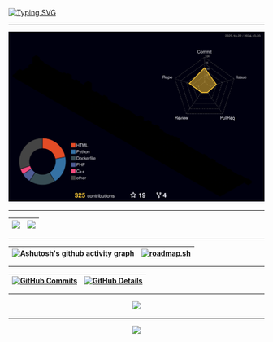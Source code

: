 
   
[![Typing SVG](https://readme-typing-svg.herokuapp.com/?color=04d361&size=35&center=true&vCenter=true&width=1000&lines=HELLO,+My+name+is+Maykon+Dias;I'm+21+years+old;I'm+from+Brazil;I+have+a+degree+in+Computer+Science;Welcome!+:%29)](https://git.io/typing-svg)

---

![Status](./profile-3d-contrib/profile-night-rainbow.svg)

---

 | <img height="250px"  src="https://github-readme-stats.vercel.app/api?username=Maykon-jds&show_icons=true&theme=dracula&include_all_commits=true&count_private=true&title_color=04d361&icon_color=04d361&bg_color=121214&locale=pt-br&text_color=8257e5"/> | <img height="250px"  src="https://github-readme-stats.vercel.app/api/top-langs/?username=Maykon-JDS&layout=compact&langs_count=8&theme=onedark&title_color=04d361&bg_color=121214&text_color=8257e5&locale=pt-br"/> | 
 | ----------- | ----------- |

---
 
| ![Ashutosh's github activity graph](https://github-readme-activity-graph.vercel.app/graph?username=maykon-jds&bg_color=121214&color=04d361&line=8257e5&point=04d361&area=true&hide_border=true) |  <a  height="250px" href="https://roadmap.sh"><img src="https://roadmap.sh/card/wide/645ad212f3d9ecfa51d927fd?variant=dark" alt="roadmap.sh"/></a> |
 | ----------- | ----------- |

---
  
 | [![GitHub Commits](http://github-profile-summary-cards.vercel.app/api/cards/productive-time?username=maykon-jds&theme=dracula&utcOffset=-3)](https://github.com/vn7n24fzkq/github-profile-summary-cards) | [![GitHub Details](http://github-profile-summary-cards.vercel.app/api/cards/profile-details?username=maykon-jds&theme=dracula)](https://github.com/vn7n24fzkq/github-profile-summary-cards) |  
 | ----------- | ----------- |

---
 
  <div align="center" >
<a href="https://skillicons.dev"   >
  <img src="https://skillicons.dev/icons?i=git,vscode,php,c,cpp,python,java,javascript,typescript,css,html,react,next,tailwind,sass,nodejs,express,nest,vue,docker,figma,github,jest,materialui,linux,postman,styledcomponents,vercel,vite,bootstrap,mongodb,postgres,discord,linkedin,instagram" />
</a>
  <br />

  </div>

---

   <div align="center" >
     <img src="https://github-profile-trophy.vercel.app/?username=maykon-jds&row=1&column=6&theme=dracula&margin-w=15&margin-h=15"/>
  </div>
